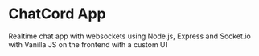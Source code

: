# ChatCord App
Realtime chat app with websockets using Node.js, Express and Socket.io with Vanilla JS on the frontend with a custom UI
